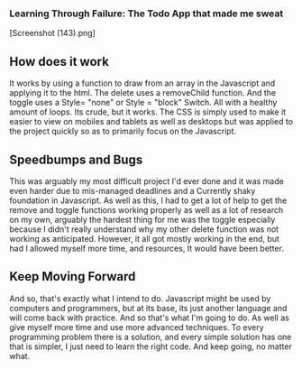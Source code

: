### Learning Through Failure: The Todo App that made me sweat

[Screenshot (143).png]

## How does it work
It works by using a function to draw from an array in the Javascript and applying it to the html. The delete uses a removeChild function. And the toggle uses a Style= "none" or Style = "block" Switch. All with a healthy amount of loops. Its crude, but it works. The CSS is simply used to make it easier to view on mobiles and tablets as well as desktops but was applied to the project quickly so as to primarily focus on the Javascript.

## Speedbumps and Bugs
This was arguably my most difficult project I'd ever done and it was made even harder due to mis-managed deadlines and a Currently shaky foundation in Javascript. As well as this, I had to get a lot of help to get the remove and toggle functions working properly as well as a lot of research on my own, arguably the hardest thing for me was the toggle especially because I didn't really understand why my other delete function was not working as anticipated. However, it all got mostly working in the end, but had I allowed myself more time, and resources, It would have been better. 

## Keep Moving Forward
And so, that's exactly what I intend to do. Javascript might be used by computers and programmers, but at its base, its just another language and will come back with practice. And so that's what I'm going to do. As well as give myself more time and use more advanced techniques. To every programming problem there is a solution, and every simple solution has one that is simpler, I just need to learn the right code. And keep going, no matter what.
